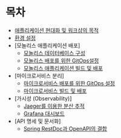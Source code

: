 # 목차

* [애플리케이션 현대화 및 워크샵의 목적](README.md)
* [환경 설정](01-Setup-Environment/01-Provision-Workshop-Environment.md)
* [모놀리스 애플리케이션 배포]
  * [모놀리스 데이터베이스 구성](02-Deploy-Monolith/01-Configure-Monolith-Database.md)
  * [모놀리스 배포를 위한 GitOps설정](02-Deploy-Monolith/02-Configure-GitOps.md)
  * [모놀리스 애플리케이션 빌드 및 배포](02-Deploy-Monolith/03-Build-and-Deploy.md)
* [마이크로서비스 분리]
  * [마이크로서비스 배포를 위한 GitOps 설정](03-Deploy-Microservice/01-Configure-GitOps.md)
  * [마이크로서비스 빌드 및 배포](03-Deploy-Microservice/02-Build-and-Deploy.md)
* [가시성 (Observability)]
  * [Jaeger를 이용한 분산 추적](04-Observability/01-Jaeger.md)
  * [Grafana 대시보드](04-Observability/02-Grafana.md)
* [API 명세 및 문서화]
  * [Spring RestDoc과 OpenAPI의 결합](05-API-Documentation/01-Spring-RestDoc-OpenAPI.md)
